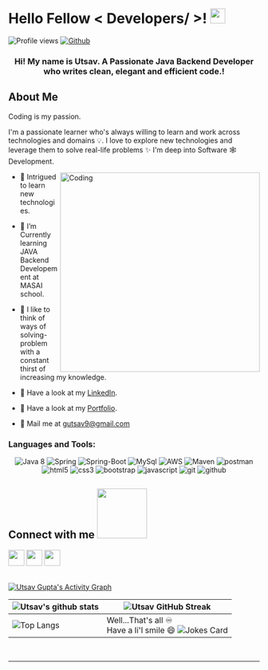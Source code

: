 

<h1> Hello Fellow < Developers/ >! <img src = "https://raw.githubusercontent.com/MartinHeinz/MartinHeinz/master/wave.gif" width = 30px> </h1>
<p align='center'>
</p>


![Profile views](https://visitor-badge.glitch.me/badge?page_id=g-utsav.visitor-badge)
[![Github](https://img.shields.io/github/followers/g-utsav?label=Follow&style=social)](https://github.com/g-utsav)

<h3 align="center"> Hi! My name is Utsav. A Passionate Java Backend Developer who writes clean, elegant and efficient code.!</h3>

<h2> About Me </h2>

  
Coding is my passion.

I'm a passionate learner who's always willing to learn and work across technologies and domains 💡. I love to explore new technologies and leverage them to solve real-life problems ✨ I'm deep into Software 🕸️ Development.

<!-- <img width="50%" align="right" alt="Github" src="https://media0.giphy.com/media/KDDpcKigbfFpnejZs6/giphy.gif?cid=ecf05e47oy6f4zjs8g1qoiystc56cu7r9tb8a1fe76e05oty&rid=giphy.gif" /> -->
<img align="right" alt="Coding" width="400" src="https://www.aegisinfoways.com/images/java/java.jpg">


- 🔭 Intrigued to learn new technologies.

- 🌱 I’m Currently learning JAVA Backend Developement at MASAI school.

- 💞️ I like to think of ways of solving-problem with a constant thirst of increasing my knowledge.

- 💬 Have a look at my [LinkedIn](https://www.linkedin.com/in/g-utsav).
  
- 💬 Have a look at my [Portfolio](https://utsavgupta.netlify.app).

- 💬 Mail me at gutsav9@gmail.com
  



<h3 align="left">Languages and Tools:</h3>
<p align="center">
    <img src="https://img.shields.io/badge/java-%23ED8B00.svg?style=for-the-badge&logo=java&logoColor=white" alt="Java 8" />
  <img src="https://img.shields.io/badge/Spring-6DB33F?style=for-the-badge&logo=spring&logoColor=white" alt="Spring" />
     <img src="https://img.shields.io/badge/Spring_Boot-F2F4F9?style=for-the-badge&logo=spring-boot" alt="Spring-Boot" />
    <img src="https://img.shields.io/badge/MySQL-005C84?style=for-the-badge&logo=mysql&logoColor=white" alt="MySql" />
    <img src="https://img.shields.io/badge/AWS-%23FF9900.svg?style=for-the-badge&logo=amazon-aws&logoColor=white" alt="AWS" />
    <img src="https://img.shields.io/badge/apache_maven-C71A36?style=for-the-badge&logo=apachemaven&logoColor=white" alt="Maven" />
    <img src="https://img.shields.io/badge/Postman-FF6C37?style=for-the-badge&logo=Postman&logoColor=white" alt="postman" />
 <img src="https://img.shields.io/badge/HTML5-E34F26?style=for-the-badge&logo=html5&logoColor=white" alt="html5" />
    <img src="https://img.shields.io/badge/CSS3-1572B6?style=for-the-badge&logo=css3&logoColor=white" alt="css3" />
    <img src="https://img.shields.io/badge/Bootstrap-563D7C?style=for-the-badge&logo=bootstrap&logoColor=white" alt="bootstrap" />
    <img src="https://img.shields.io/badge/JavaScript-323330?style=for-the-badge&logo=javascript&logoColor=F7DF1E" alt="javascript" />
    <img src="https://img.shields.io/badge/Git-f44d27?style=for-the-badge&logo=git&logoColor=white" alt="git" />
    <img src="https://img.shields.io/badge/GitHub-100000?style=for-the-badge&logo=github&logoColor=white" alt="github" />
   
</p>


<h2> Connect with me <img src='https://raw.githubusercontent.com/ShahriarShafin/ShahriarShafin/main/Assets/handshake.gif' width="100px"> </h2>
<a href = 'https://www.linkedin.com/in/g-utsav'> <img width = '32px' align= 'center' src="https://raw.githubusercontent.com/rahulbanerjee26/githubAboutMeGenerator/main/icons/linked-in-alt.svg"/></a> 
<a href = 'https://www.github.com/g-utsav'> <img width = '32px' align= 'center' src="https://raw.githubusercontent.com/rahulbanerjee26/githubAboutMeGenerator/main/icons/github.svg"/></a>
 <a href = 'https://utsavgupta.netlify.app'> <img width = '32px' align= 'center' src="https://github.com/rahulbanerjee26/githubProfileReadmeGenerator/blob/e45a8faf4244da0c2543f7b05cdb4af0f3db34cc/icons/portfolio.png"/></a>
  
<br>
<br>
  <br>
  <a href="https://github.com/g-utsav/github-readme-activity-graph"><img alt="Utsav Gupta's Activity Graph" src="https://activity-graph.herokuapp.com/graph?username=g-utsav&bg_color=0D1117&color=5BCDEC&line=5BCDEC&point=FFFFFF&hide_border=true" /></a>

| ![Utsav's github stats](https://github-readme-stats.vercel.app/api?username=g-utsav&show_icons=true&count_private=true&theme=react&hide_border=true&bg_color=0D1117) | ![Utsav GitHub Streak](https://github-readme-streak-stats.herokuapp.com/?user=g-utsav&show_icons=true&count_private=true&theme=react&hide_border=true&bg_color=0D1117) |
| --- | --- |
| ![Top Langs](https://github-readme-stats.vercel.app/api/top-langs/?username=g-utsav&theme=tokyonight) | Well...That's all ♾️ <br> Have a li'l smile 😄 ![Jokes Card](https://readme-jokes.vercel.app/api?theme=tokyonight)|




<br>


-----
